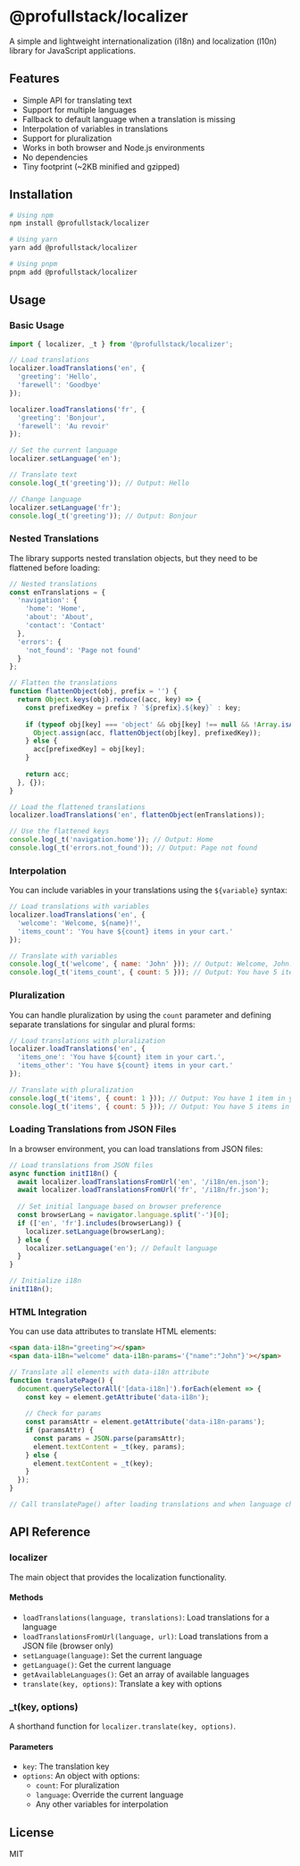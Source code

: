 # @profullstack/localizer

A simple and lightweight internationalization (i18n) and localization (l10n) library for JavaScript applications.

## Features

- Simple API for translating text
- Support for multiple languages
- Fallback to default language when a translation is missing
- Interpolation of variables in translations
- Support for pluralization
- Works in both browser and Node.js environments
- No dependencies
- Tiny footprint (~2KB minified and gzipped)

## Installation

```bash
# Using npm
npm install @profullstack/localizer

# Using yarn
yarn add @profullstack/localizer

# Using pnpm
pnpm add @profullstack/localizer
```

## Usage

### Basic Usage

```javascript
import { localizer, _t } from '@profullstack/localizer';

// Load translations
localizer.loadTranslations('en', {
  'greeting': 'Hello',
  'farewell': 'Goodbye'
});

localizer.loadTranslations('fr', {
  'greeting': 'Bonjour',
  'farewell': 'Au revoir'
});

// Set the current language
localizer.setLanguage('en');

// Translate text
console.log(_t('greeting')); // Output: Hello

// Change language
localizer.setLanguage('fr');
console.log(_t('greeting')); // Output: Bonjour
```

### Nested Translations

The library supports nested translation objects, but they need to be flattened before loading:

```javascript
// Nested translations
const enTranslations = {
  'navigation': {
    'home': 'Home',
    'about': 'About',
    'contact': 'Contact'
  },
  'errors': {
    'not_found': 'Page not found'
  }
};

// Flatten the translations
function flattenObject(obj, prefix = '') {
  return Object.keys(obj).reduce((acc, key) => {
    const prefixedKey = prefix ? `${prefix}.${key}` : key;
    
    if (typeof obj[key] === 'object' && obj[key] !== null && !Array.isArray(obj[key])) {
      Object.assign(acc, flattenObject(obj[key], prefixedKey));
    } else {
      acc[prefixedKey] = obj[key];
    }
    
    return acc;
  }, {});
}

// Load the flattened translations
localizer.loadTranslations('en', flattenObject(enTranslations));

// Use the flattened keys
console.log(_t('navigation.home')); // Output: Home
console.log(_t('errors.not_found')); // Output: Page not found
```

### Interpolation

You can include variables in your translations using the `${variable}` syntax:

```javascript
// Load translations with variables
localizer.loadTranslations('en', {
  'welcome': 'Welcome, ${name}!',
  'items_count': 'You have ${count} items in your cart.'
});

// Translate with variables
console.log(_t('welcome', { name: 'John' })); // Output: Welcome, John!
console.log(_t('items_count', { count: 5 })); // Output: You have 5 items in your cart.
```

### Pluralization

You can handle pluralization by using the `count` parameter and defining separate translations for singular and plural forms:

```javascript
// Load translations with pluralization
localizer.loadTranslations('en', {
  'items_one': 'You have ${count} item in your cart.',
  'items_other': 'You have ${count} items in your cart.'
});

// Translate with pluralization
console.log(_t('items', { count: 1 })); // Output: You have 1 item in your cart.
console.log(_t('items', { count: 5 })); // Output: You have 5 items in your cart.
```

### Loading Translations from JSON Files

In a browser environment, you can load translations from JSON files:

```javascript
// Load translations from JSON files
async function initI18n() {
  await localizer.loadTranslationsFromUrl('en', '/i18n/en.json');
  await localizer.loadTranslationsFromUrl('fr', '/i18n/fr.json');
  
  // Set initial language based on browser preference
  const browserLang = navigator.language.split('-')[0];
  if (['en', 'fr'].includes(browserLang)) {
    localizer.setLanguage(browserLang);
  } else {
    localizer.setLanguage('en'); // Default language
  }
}

// Initialize i18n
initI18n();
```

### HTML Integration

You can use data attributes to translate HTML elements:

```html
<span data-i18n="greeting"></span>
<span data-i18n="welcome" data-i18n-params='{"name":"John"}'></span>
```

```javascript
// Translate all elements with data-i18n attribute
function translatePage() {
  document.querySelectorAll('[data-i18n]').forEach(element => {
    const key = element.getAttribute('data-i18n');
    
    // Check for params
    const paramsAttr = element.getAttribute('data-i18n-params');
    if (paramsAttr) {
      const params = JSON.parse(paramsAttr);
      element.textContent = _t(key, params);
    } else {
      element.textContent = _t(key);
    }
  });
}

// Call translatePage() after loading translations and when language changes
```

## API Reference

### localizer

The main object that provides the localization functionality.

#### Methods

- `loadTranslations(language, translations)`: Load translations for a language
- `loadTranslationsFromUrl(language, url)`: Load translations from a JSON file (browser only)
- `setLanguage(language)`: Set the current language
- `getLanguage()`: Get the current language
- `getAvailableLanguages()`: Get an array of available languages
- `translate(key, options)`: Translate a key with options

### _t(key, options)

A shorthand function for `localizer.translate(key, options)`.

#### Parameters

- `key`: The translation key
- `options`: An object with options:
  - `count`: For pluralization
  - `language`: Override the current language
  - Any other variables for interpolation

## License

MIT